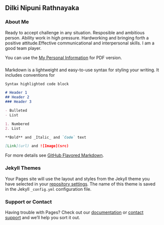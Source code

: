 ## Dilki Nipuni Rathnayaka

### About Me

Ready to accept challenge in any situation. Resposible and ambitious person. Ability work in high pressure. Hardworking and bringing forth a positive attitude.Effective communicational and interpersonal skills. I am a good team player.

You can use the [My Personal Information](file:///C:/Users/A%20C%20E%20R/Desktop/Dilki/Resume%20assignment%20it.pdf) for PDF version.


### 

Markdown is a lightweight and easy-to-use syntax for styling your writing. It includes conventions for

```markdown
Syntax highlighted code block

# Header 1
## Header 2
### Header 3

- Bulleted
- List

1. Numbered
2. List

**Bold** and _Italic_ and `Code` text

[Link](url) and ![Image](src)
```

For more details see [GitHub Flavored Markdown](https://guides.github.com/features/mastering-markdown/).

### Jekyll Themes

Your Pages site will use the layout and styles from the Jekyll theme you have selected in your [repository settings](https://github.com/PavithriDeshani/newone/settings/pages). The name of this theme is saved in the Jekyll `_config.yml` configuration file.

### Support or Contact

Having trouble with Pages? Check out our [documentation](https://docs.github.com/categories/github-pages-basics/) or [contact support](https://support.github.com/contact) and we’ll help you sort it out.
